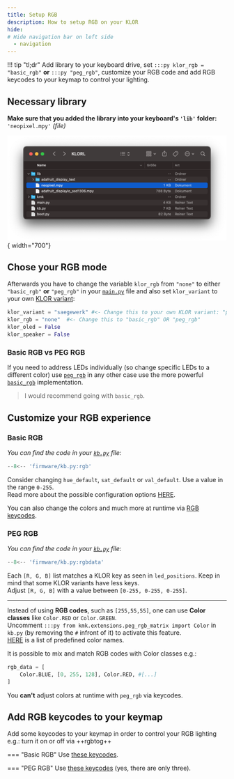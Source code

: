 ```yaml
---
title: Setup RGB
description: How to setup RGB on your KLOR
hide:
# Hide navigation bar on left side
  - navigation
---
```


!!! tip "tl;dr"
    Add library to your keyboard drive, set `:::py klor_rgb = "basic_rgb"` **or** `:::py "peg_rgb"`, customize your RGB code and add RGB keycodes to your keymap to control your lighting.
    
## Necessary library
**Make sure that you added the library into your keyboard's `'lib'` folder:**   
`'neopixel.mpy'` *(file)*

<!-- === "Github Releases"
    You can find the necessary library included in the [`klor_kmk_firmware.zip` release](https://github.com/moritz-john/kmk-config-klor/releases)

    1. Copy the **file** called `'neopixel.mpy'` out of `'klor_kmk_firmware/lib'`  
    2. Paste the file into the `'lib'` folder on your microcontroller  
    3. Repeat for your other keyboard half  

=== "Locate & exctract files yourself" 
    Download: [adafruit-circuitpython-bundle-8.x-mpy-YYYYMMDD.zip](https://github.com/adafruit/Adafruit_CircuitPython_Bundle/releases/)

    1. Copy the **file** called `'neopixel.mpy'` out of `'adafruit-circuitpython-bundle-7.x-mpy-YYYYMMDD/lib/'`  
    2. Paste the file into the `'lib'` folder on your microcontroller  
    3. Repeat for your other keyboard half   -->

![Image title](images/rgb_lib.png){ width="700"}

## Chose your RGB mode
Afterwards you have to change the variable `klor_rgb` from `"none"` to either `"basic_rgb"` **or** `"peg_rgb"` in your [`main.py`](https://github.com/moritz-john/kmk-config-klor/blob/master/firmware/main.py) file and also set `klor_variant` to your own [KLOR variant](https://github.com/GEIGEIGEIST/klor#layouts):

```python
klor_variant = "saegewerk" #<- Change this to your own KLOR variant: "polydactyl", "konrad", "yubitsume", "saegewerk"
klor_rgb = "none"  #<- Change this to "basic_rgb" OR "peg_rgb"
klor_oled = False
klor_speaker = False
```
### Basic RGB vs PEG RGB
If you need to address LEDs individually (so change specific LEDs to a different color) use [`peg_rgb`](https://github.com/KMKfw/kmk_firmware/blob/master/docs/en/peg_rgb_matrix.md) in any other case use the more powerful [`basic_rgb`](https://github.com/KMKfw/kmk_firmware/blob/master/docs/en/rgb.md) implementation.  
> I would recommend going with `basic_rgb`.

## Customize your RGB experience
### Basic RGB

*You can find the code in your [`kb.py`](https://github.com/moritz-john/kmk-config-klor/blob/master/firmware/kb.py) file:*

```py title="kb.py"
--8<-- 'firmware/kb.py:rgb'
```

Consider changing `hue_default`, `sat_default` or `val_default`. Use a value in the range `0-255`.  
Read more about the possible configuration options [HERE](https://github.com/KMKfw/kmk_firmware/blob/master/docs/en/rgb.md#configuration).

You can also change the colors and much more at runtime via [RGB keycodes](https://github.com/KMKfw/kmk_firmware/blob/master/docs/en/rgb.md#keycodes).

### PEG RGB

*You can find the code in your [`kb.py`](https://github.com/moritz-john/kmk-config-klor/blob/master/firmware/kb.py) file:*

```py title="kb.py"
--8<-- 'firmware/kb.py:rgbdata'
```

Each `[R, G, B]` list matches a KLOR key as seen in `led_positions`. Keep in mind that some KLOR variants have less keys.  
Adjust `[R, G, B]` with a value between `[0-255, 0-255, 0-255]`.

___

Instead of using **RGB codes**, such as `[255,55,55]`, one can use **Color classes** like `Color.RED` or `Color.GREEN`.  
Uncomment `:::py from kmk.extensions.peg_rgb_matrix import Color` in `kb.py` (by removing the `#` infront of it) to activate this feature.  
[HERE](https://github.com/KMKfw/kmk_firmware/blob/master/kmk/extensions/peg_rgb_matrix.py#L10) is a list of predefined color names.

It is possible to mix and match RGB codes with Color classes e.g.:

```py title="Example: RGB codes mixed with Color classes"
rgb_data = [
    Color.BLUE, [0, 255, 128], Color.RED, #[...]
]
```

You **can't** adjust colors at runtime with `peg_rgb` via keycodes.

## Add RGB keycodes to your keymap
Add some keycodes to your keymap in order to control your RGB lighting e.g.: turn it on or off via ++rgbtog++

=== "Basic RGB"
    Use [these keycodes](https://github.com/KMKfw/kmk_firmware/blob/master/docs/en/rgb.md#keycodes).

=== "PEG RGB"
    Use [these keycodes](https://github.com/KMKfw/kmk_firmware/blob/master/docs/en/peg_rgb_matrix.md#keycodes) (yes, there are only three).